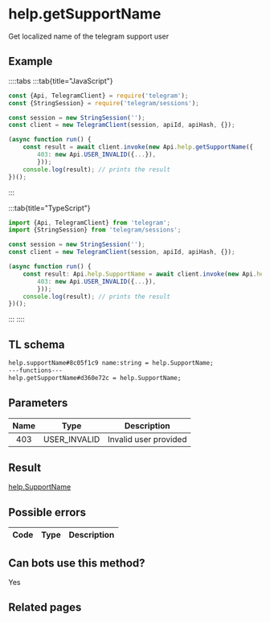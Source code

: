# help.getSupportName

Get localized name of the telegram support user

## Example

::::tabs
:::tab{title="JavaScript"}

```js
const {Api, TelegramClient} = require('telegram');
const {StringSession} = require('telegram/sessions');

const session = new StringSession('');
const client = new TelegramClient(session, apiId, apiHash, {});

(async function run() {
    const result = await client.invoke(new Api.help.getSupportName({
		403: new Api.USER_INVALID({...}),
		}));
    console.log(result); // prints the result
})();

```

:::

:::tab{title="TypeScript"}

```ts
import {Api, TelegramClient} from 'telegram';
import {StringSession} from 'telegram/sessions';

const session = new StringSession('');
const client = new TelegramClient(session, apiId, apiHash, {});

(async function run() {
    const result: Api.help.SupportName = await client.invoke(new Api.help.getSupportName({
		403: new Api.USER_INVALID({...}),
		}));
    console.log(result); // prints the result
})();

```

:::
::::

## TL schema

```txt
help.supportName#8c05f1c9 name:string = help.SupportName;
---functions---
help.getSupportName#d360e72c = help.SupportName;
```

## Parameters

| Name | Type         | Description           |
| :--: | ------------ | --------------------- |
| 403  | USER_INVALID | Invalid user provided |

## Result

[help.SupportName](https://core.telegram.org/type/help.SupportName)

## Possible errors

| Code | Type | Description |
| :--: | ---- | ----------- |

## Can bots use this method?

Yes

## Related pages
